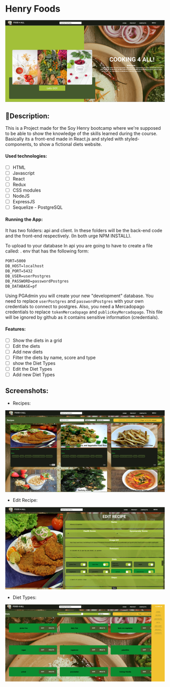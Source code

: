 # Henry Foods

<p align="center">
  <img src="./henry-pi-home.png" />
</p>

## 📝Description:

This is a Project made for the Soy Henry bootcamp where we're supposed to be able to show the knowledge of the skills learned during the course. Basically its a front-end made in React.js and styled with styled-components, to show a fictional diets website.


#### Used technologies:
- [ ] HTML
- [ ] Javascript
- [ ] React
- [ ] Redux
- [ ] CSS modules
- [ ] NodeJS
- [ ] ExpressJS
- [ ] Sequelize - PostgreSQL

#### Running the App:

It has two folders: api and client. In these folders will be the back-end code and the front-end respectively. (In both urge NPM INSTALL).

To upload to your database In api you are going to have to create a file called: . env that has the following form:

```
PORT=5000
DB_HOST=localhost
DB_PORT=5432
DB_USER=userPostgres
DB_PASSWORD=passwordPostgres
DB_DATABASE=pf

```

Using PGAdmin you will create your new "development" database.
You need to replace `userPostgres` and `passwordPostgres` with your own credentials to connect to postgres. Also, you need a Mercadopago credentials to replace `tokenMercadopago` and `publicKeyMercadopago`. This file will be ignored by github as it contains sensitive information (credentials).

#### Features:

- [ ] Show the diets in a grid
- [ ] Edit the diets
- [ ] Add new diets
- [ ] Filter the diets by name, score and type
- [ ] show the Diet Types
- [ ] Edit the Diet Types
- [ ] Add new Diet Types

## Screenshots:
- Recipes:
<p align="center">
  <img src="./henry-pi-recipes.png" />
</p>

- Edit Recipe:
<p align="center">
  <img src="./henry-pi-edit-recipe.png" />
</p>

- Diet Types:
<p align="center">
  <img src="./henry-pi-diets.png" />
</p>
